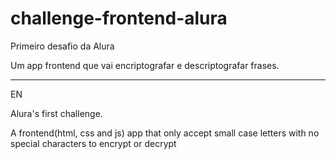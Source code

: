 # challenge-frontend-alura
Primeiro desafio da Alura

Um app frontend que vai encriptografar e descriptografar frases.

----------------------------------------------------------------

EN

Alura's first challenge.

A frontend(html, css and js) app that only accept small case letters with no special characters to encrypt or decrypt
